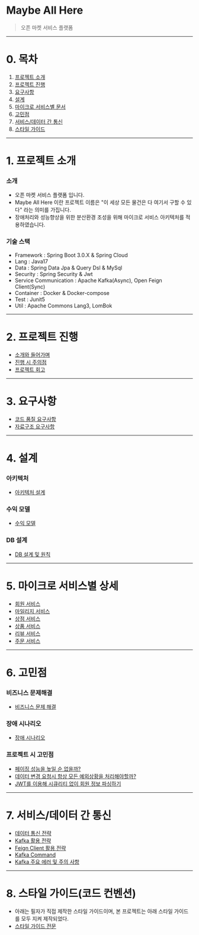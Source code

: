# Maybe All Here
> 오픈 마켓 서비스 플랫폼

----
# 0. 목차
1. [프로젝트 소개](#1-프로젝트-소개)
2. [프로젝트 진행](#2-프로젝트-진행)
3. [요구사항](#3-요구사항)
4. [설계](#4-설계)
5. [마이크로 서비스별 문서](#5-마이크로-서비스별-상세)
6. [고민점](#6-고민점)
7. [서비스/데이터 간 통신](#7-서비스데이터-간-통신)
8. [스타일 가이드](#8-스타일-가이드코드-컨벤션)

----
# 1. 프로젝트 소개
### 소개
* 오픈 마켓 서비스 플랫폼 입니다.
* Maybe All Here 이란 프로젝트 이름은 "이 세상 모든 물건은 다 여기서 구할 수 있다" 라는 의미를 가집니다.
* 장애처리와 성능향상을 위한 분산환경 조성을 위해 마이크로 서비스 아키텍처를 적용하였습니다.
### 기술 스택
* Framework : Spring Boot 3.0.X & Spring Cloud
* Lang : Java17
* Data : Spring Data Jpa & Query Dsl & MySql
* Security : Spring Security & Jwt
* Service Communication : Apache Kafka(Async), Open Feign Client(Sync)
* Container : Docker & Docker-compose
* Test : Junit5
* Util : Apache Commons Lang3, LomBok

----
# 2. 프로젝트 진행
* [소개와 들어가며](https://github.com/liveforone/maybe_all_here/wiki/%ED%94%84%EB%A1%9C%EC%A0%9D%ED%8A%B8-%EC%86%8C%EA%B0%9C%EC%99%80-%EB%93%A4%EC%96%B4%EA%B0%80%EB%A9%B0)
* [진행 시 주의점](https://github.com/liveforone/maybe_all_here/wiki/%ED%94%84%EB%A1%9C%EC%A0%9D%ED%8A%B8-%EC%A7%84%ED%96%89%EC%8B%9C-%EC%A3%BC%EC%9D%98%EC%A0%90)
* [프로젝트 회고](https://github.com/liveforone/maybe_all_here/wiki/%ED%94%84%EB%A1%9C%EC%A0%9D%ED%8A%B8-%ED%9A%8C%EA%B3%A0)

----
# 3. 요구사항
* [코드 품질 요구사항](https://github.com/liveforone/maybe_all_here/wiki/%EC%BD%94%EB%93%9C-%ED%92%88%EC%A7%88-%EC%9A%94%EA%B5%AC%EC%82%AC%ED%95%AD)
* [자료구조 요구사항](https://github.com/liveforone/maybe_all_here/wiki/%EC%9E%90%EB%A3%8C%EA%B5%AC%EC%A1%B0-%EC%9A%94%EA%B5%AC%EC%82%AC%ED%95%AD)

----
# 4. 설계
### 아키텍처
* [아키텍처 설계](https://github.com/liveforone/maybe_all_here/wiki/%EC%95%84%ED%82%A4%ED%85%8D%EC%B2%98-%EC%84%A4%EA%B3%84)
### 수익 모델
* [수익 모델](https://github.com/liveforone/maybe_all_here/wiki/%EC%88%98%EC%9D%B5-%EB%AA%A8%EB%8D%B8)
### DB 설계
* [DB 설계 및 원칙](https://github.com/liveforone/maybe_all_here/wiki/DB-%EC%84%A4%EA%B3%84)

----
# 5. 마이크로 서비스별 상세
* [회원 서비스](https://github.com/liveforone/maybe_all_here/wiki/%ED%9A%8C%EC%9B%90-%EC%84%9C%EB%B9%84%EC%8A%A4)
* [마일리지 서비스](https://github.com/liveforone/maybe_all_here/wiki/%EB%A7%88%EC%9D%BC%EB%A6%AC%EC%A7%80-%EC%84%9C%EB%B9%84%EC%8A%A4)
* [상점 서비스](https://github.com/liveforone/maybe_all_here/wiki/%EC%83%81%EC%A0%90-%EC%84%9C%EB%B9%84%EC%8A%A4)
* [상품 서비스](https://github.com/liveforone/maybe_all_here/wiki/%EC%83%81%ED%92%88-%EC%84%9C%EB%B9%84%EC%8A%A4)
* [리뷰 서비스](https://github.com/liveforone/maybe_all_here/wiki/%EB%A6%AC%EB%B7%B0-%EC%84%9C%EB%B9%84%EC%8A%A4)
* [주문 서비스](https://github.com/liveforone/maybe_all_here/wiki/%EC%A3%BC%EB%AC%B8-%EC%84%9C%EB%B9%84%EC%8A%A4)

----
# 6. 고민점
### 비즈니스 문제해결
* [비즈니스 문제 해결](https://github.com/liveforone/maybe_all_here/wiki/%EB%B9%84%EC%A6%88%EB%8B%88%EC%8A%A4-%EB%AC%B8%EC%A0%9C-%ED%95%B4%EA%B2%B0)
### 장애 시나리오
* [장애 시나리오](https://github.com/liveforone/maybe_all_here/wiki/%EC%9E%A5%EC%95%A0-%EC%8B%9C%EB%82%98%EB%A6%AC%EC%98%A4)
### 프로젝트 시 고민점
* [페이징 성능을 높일 순 없을까?](https://github.com/liveforone/maybe_all_here/wiki/%ED%8E%98%EC%9D%B4%EC%A7%95-%EC%84%B1%EB%8A%A5%EC%9D%84-%EB%86%92%EC%9D%BC-%EC%88%9C-%EC%97%86%EC%9D%84%EA%B9%8C%3F)
* [데이터 변경 요청시 항상 모든 예외상황을 처리해야할까?](https://github.com/liveforone/maybe_all_here/wiki/%EB%8D%B0%EC%9D%B4%ED%84%B0-%EB%B3%80%EA%B2%BD-%EC%9A%94%EC%B2%AD%EC%8B%9C-%ED%95%AD%EC%83%81-%EB%AA%A8%EB%93%A0-%EC%98%88%EC%99%B8%EC%83%81%ED%99%A9%EC%9D%84-%EC%B2%98%EB%A6%AC%ED%95%B4%EC%95%BC%ED%95%A0%EA%B9%8C%3F)
* [JWT를 이용해 시큐리티 없이 회원 정보 파싱하기](https://github.com/liveforone/maybe_all_here/wiki/JWT%EB%A5%BC-%EC%9D%B4%EC%9A%A9%ED%95%B4-%EC%8B%9C%ED%81%90%EB%A6%AC%ED%8B%B0-%EC%97%86%EC%9D%B4-%ED%9A%8C%EC%9B%90-%EC%A0%95%EB%B3%B4-%ED%8C%8C%EC%8B%B1%ED%95%98%EA%B8%B0)

----
# 7. 서비스/데이터 간 통신
* [데이터 통신 전략](https://github.com/liveforone/maybe_all_here/wiki/%EB%8D%B0%EC%9D%B4%ED%84%B0-%ED%86%B5%EC%8B%A0-%EC%A0%84%EB%9E%B5)
* [Kafka 활용 전략](https://github.com/liveforone/maybe_all_here/wiki/%EC%B9%B4%ED%94%84%EC%B9%B4-%ED%99%9C%EC%9A%A9-%EC%A0%84%EB%9E%B5)
* [Feign Client 활용 전략](https://github.com/liveforone/maybe_all_here/wiki/Feign-Client-%ED%99%9C%EC%9A%A9-%EC%A0%84%EB%9E%B5)
* [Kafka Command](https://github.com/liveforone/maybe_all_here/wiki/Kafka-Command)
* [Kafka 주요 에러 및 주의 사항](https://github.com/liveforone/maybe_all_here/wiki/Kafka-%EC%A3%BC%EC%9A%94-%EC%97%90%EB%9F%AC-%EB%B0%8F-%EC%A3%BC%EC%9D%98-%EC%82%AC%ED%95%AD)

----
# 8. 스타일 가이드(코드 컨벤션)
* 아래는 필자가 직접 제작한 스타일 가이드이며, 본 프로젝트는 아래 스타일 가이드를 모두 지켜 제작되었다.
* [스타일 가이드 전문](https://github.com/liveforone/study/tree/main/%5B%EB%82%98%EB%A7%8C%EC%9D%98%20%EC%8A%A4%ED%83%80%EC%9D%BC%20%EA%B0%80%EC%9D%B4%EB%93%9C%5D)